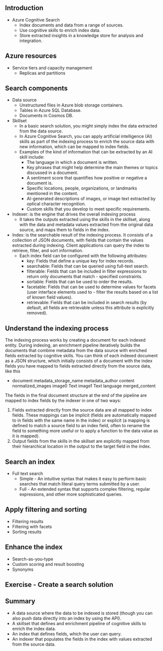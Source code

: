 ## Introduction
  - Azure Cognitive Search
    - Index documents and data from a range of sources.
    - Use cognitive skills to enrich index data.
    - Store extracted insights in a knowledge store for analysis and integration.
## Azure resources
  - Service tiers and capacity management
    - Replicas and partitions
## Search components
  - Data source
    - Unstructured files in Azure blob storage containers.
    - Tables in Azure SQL Database.
    - Documents in Cosmos DB.
  - Skillset
    - In a basic search solution, you might simply index the data extracted from the data source. 
    - In Azure Cognitive Search, you can apply artificial intelligence (AI) skills as part of the indexing process to enrich the source data with new information, which can be mapped to index fields.
    - Examples of the kind of information that can be extracted by an AI skill include:
      - The language in which a document is written.
      - Key phrases that might help determine the main themes or topics discussed in a document.
      - A sentiment score that quantifies how positive or negative a document is.
      - Specific locations, people, organizations, or landmarks mentioned in the content.
      - AI-generated descriptions of images, or image text extracted by optical character recognition.
      - Custom skills that you develop to meet specific requirements.
  - Indexer: is the engine that drives the overall indexing process
    - It takes the outputs extracted using the skills in the skillset, along with the data and metadata values extracted from the original data source, and maps them to fields in the index.
  - Index: is the searchable result of the indexing process. It consists of a collection of JSON documents, with fields that contain the values extracted during indexing. Client applications can query the index to retrieve, filter, and sort information.
    - Each index field can be configured with the following attributes:
      - key: Fields that define a unique key for index records.
      - searchable: Fields that can be queried using full-text search.
      - filterable: Fields that can be included in filter expressions to return only documents that match - specified constraints.
      - sortable: Fields that can be used to order the results.
      - facetable: Fields that can be used to determine values for facets (user interface elements used to - filter the results based on a list of known field values).
      - retrievable: Fields that can be included in search results (by default, all fields are retrievable unless this attribute is explicitly removed).
## Understand the indexing process
The indexing process works by creating a document for each indexed entity. During indexing, an enrichment pipeline iteratively builds the documents that combine metadata from the data source with enriched fields extracted by cognitive skills. You can think of each indexed document as a JSON structure, which initially consists of a document with the index fields you have mapped to fields extracted directly from the source data, like this
  - document
      metadata_storage_name
      metadata_author
      content
      normalized_images
        image0
          Text
        image1
          Text
      language
      merged_content

The fields in the final document structure at the end of the pipeline are mapped to index fields by the indexer in one of two ways:

  1. Fields extracted directly from the source data are all mapped to index fields. These mappings can be implicit (fields are automatically mapped to in fields with the same name in the index) or explicit (a mapping is defined to match a source field to an index field, often to rename the field to something more useful or to apply a function to the data value as it is mapped).
  2. Output fields from the skills in the skillset are explicitly mapped from their hierarchical location in the output to the target field in the index.

## Search an index
  - Full text search
    - Simple - An intuitive syntax that makes it easy to perform basic searches that match literal query terms submitted by a user.
    - Full - An extended syntax that supports complex filtering, regular expressions, and other more sophisticated queries.
## Apply filtering and sorting
  - Filtering results
  - Filtering with facets
  - Sorting results
## Enhance the index
  - Search-as-you-type
  - Custom scoring and result boosting
  - Synonyms
## Exercise - Create a search solution
## Summary
  - A data source where the data to be indexed is stored (though you can also push data directly into an index by using the API).
  - A skillset that defines and enrichment pipeline of cognitive skills to enrich the index data.
  - An index that defines fields, which the user can query.
  - An indexer that populates the fields in the index with values extracted from the source data.